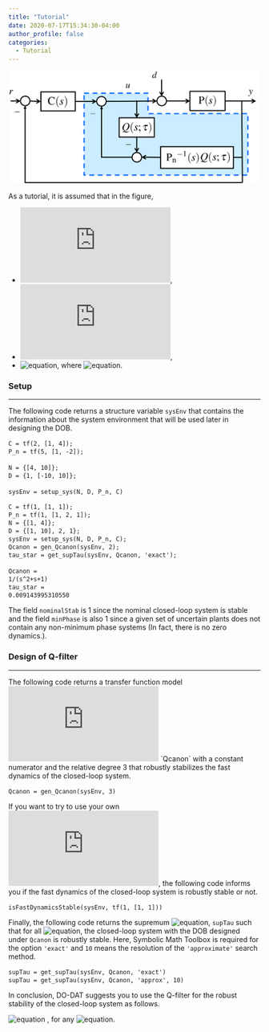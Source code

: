 ```yaml
---
title: "Tutorial"
date: 2020-07-17T15:34:30-04:00
author_profile: false
categories:
  - Tutorial
---
```


<img src="https://github.com/do-dat/do-dat.github.io/blob/master/assets/images/DOB.png?raw=true" alt="Sublime's custom image"/>


As a tutorial, it is assumed that in the figure,

- ![equation](https://latex.codecogs.com/gif.latex?C(s)&space;=&space;2/(s&plus;4)),
- ![equation](https://latex.codecogs.com/gif.latex?P_n(s)&space;=&space;5/(s-2)),
- ![equation](https://latex.codecogs.com/gif.latex?P(s)&space;=&space;\beta_0/(s&plus;\alpha_0)), where ![equation](https://latex.codecogs.com/gif.latex?4\leq\beta_0\leq&space;10,\:-10\leq\alpha_0\leq&space;10).

### Setup

---

The following code returns a structure variable `sysEnv` that contains the information about the system environment that will be used later in designing the DOB.

```
C = tf(2, [1, 4]);
P_n = tf(5, [1, -2]);

N = {[4, 10]};
D = {1, [-10, 10]};

sysEnv = setup_sys(N, D, P_n, C)
```
```
C = tf(1, [1, 1]);
P_n = tf(1, [1, 2, 1]);
N = {[1, 4]};
D = {[1, 10], 2, 1};
sysEnv = setup_sys(N, D, P_n, C);
Qcanon = gen_Qcanon(sysEnv, 2);
tau_star = get_supTau(sysEnv, Qcanon, 'exact');

Qcanon =
1/(s^2+s+1)
tau_star = 
0.009143995310550
```
The field `nominalStab` is 1 since the nominal closed-loop system is stable and the field `minPhase` is also 1 since a given set of uncertain plants does not contain any non-minimum phase systems (In fact, there is no zero dynamics.).

### Design of Q-filter

---

The following code returns a transfer function model ![equation](https://latex.codecogs.com/gif.latex?Q(s;1)) `Qcanon` with a constant numerator and the relative degree 3 that robustly stabilizes the fast dynamics of the closed-loop system.

```
Qcanon = gen_Qcanon(sysEnv, 3)
```

If you want to try to use your own ![equation](https://latex.codecogs.com/gif.latex?Q(s;1)=1/(s&plus;1)), the following code informs you if the fast dynamics of the closed-loop system is robustly stable or not.

```
isFastDynamicsStable(sysEnv, tf(1, [1, 1]))
```

Finally, the following code returns the supremum ![equation](https://latex.codecogs.com/gif.latex?\tau^*), `supTau` such that for all ![equation](https://latex.codecogs.com/gif.latex?0<\tau<\tau^*), the closed-loop system with the DOB designed under `Qcanon` is robustly stable. Here, Symbolic Math Toolbox is required for the option `'exact'` and `10` means the resolution of the `'approximate'` search method.


```
supTau = get_supTau(sysEnv, Qcanon, 'exact')
supTau = get_supTau(sysEnv, Qcanon, 'approx', 10)
```

In conclusion, DO-DAT suggests you to use the Q-filter for the robust stability of the closed-loop system as follows.

![equation](https://latex.codecogs.com/gif.latex?Q(s;\tau)&space;=&space;\frac{0.5}{(\tau&space;s)^3&plus;2(\tau&space;s)^2&plus;&space;(\tau&space;s)&space;&plus;&space;0.5}) , for any ![equation](https://latex.codecogs.com/gif.latex?0<\tau<0.0232).
